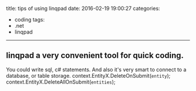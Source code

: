 title: tips of using linqpad
date: 2016-02-19 19:00:27
categories:
- coding
tags:
- .net
- linqpad
---

## linqpad a very convenient tool for quick coding.
You could write sql, c# statements.
And also it's very smart to connect to a database, or table storage.
    context.EntityX.DeleteOnSubmit(`entity`);
    context.EntityX.DeleteAllOnSubmit(`entities`);

